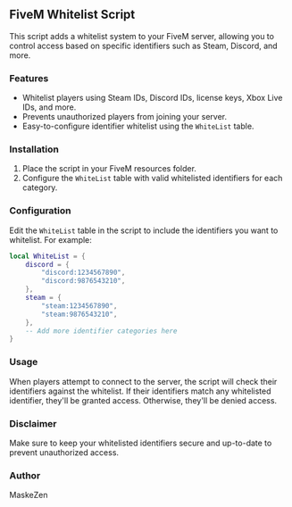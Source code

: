## FiveM Whitelist Script

This script adds a whitelist system to your FiveM server, allowing you to control access based on specific identifiers such as Steam, Discord, and more.

### Features

- Whitelist players using Steam IDs, Discord IDs, license keys, Xbox Live IDs, and more.
- Prevents unauthorized players from joining your server.
- Easy-to-configure identifier whitelist using the `WhiteList` table.

### Installation

1. Place the script in your FiveM resources folder.
2. Configure the `WhiteList` table with valid whitelisted identifiers for each category.

### Configuration

Edit the `WhiteList` table in the script to include the identifiers you want to whitelist. For example:

```lua
local WhiteList = {
    discord = {
        "discord:1234567890",
        "discord:9876543210",
    },
    steam = {
        "steam:1234567890",
        "steam:9876543210",
    },
    -- Add more identifier categories here
}
```

### Usage

When players attempt to connect to the server, the script will check their identifiers against the whitelist. If their identifiers match any whitelisted identifier, they'll be granted access. Otherwise, they'll be denied access.

### Disclaimer

Make sure to keep your whitelisted identifiers secure and up-to-date to prevent unauthorized access.

### Author

MaskeZen
